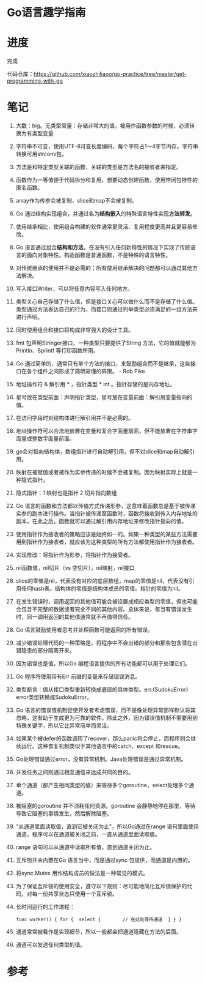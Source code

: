 # Go语言趣学指南

# 进度

完成



代码仓库：https://github.com/xiaozhiliaoo/go-practice/tree/master/get-programming-with-go

# 笔记

1. 大数：big。无类型常量：存储非常大的值，被用作函数参数的时候，必须转换为有类型变量

2. 字符串不可变，使用UTF-8可变长度编码，每个字符占1～4字节内存。字符串转换可用strconv包。

3. 方法是和特定类型关联的函数，关联的类型是方法名的接收者来指定。

4. 函数作为一等值便于代码拆分和复用，想要动态创建函数，使用带闭包特性的匿名函数。

5. array作为传参会被复制，slice和map不会被复制。

6. Go 通过结构实现组合，并通过名为**结构嵌入**的特殊语言特性实现**方法转发**。

7. 使用继承相比，使用组合构建的软件通常更灵活、复用程度更高并且更容易修改。

8. Go 语言通过组合**结构和方法**，在没有引入任何新特性的情况下实现了传统语言的面向对象特性。构造函数是普通函数，不是特殊的语言特性。

9. 对传统继承的使用并不是必需的；所有使用继承解决的问题都可以通过其他方法解决。

10. 写入接口Writer，可以将任意内容写入任何地方。

11. 类型关心自己存储了什么值，但是接口关心可以做什么而不是存储了什么值。类型通过方法表达自己的行为，而接口则通过列举类型必须满足的一组方法来进行声明。

12. 同时使用组合和接口将构成非常强大的设计工具。

13. fmt 包声明Stringer接口，一种类型只要提供了String 方法，它的值就能够为Println、Sprintf 等打印函数所用。

14. Go 通过简单的、通常只有单个方法的接口，来鼓励组合而不是继承，这些接口在各个组件之间形成了简明易懂的界限。 - Rob Pike

15. 地址操作符 & 解引用 * ，指针类型 * int 。指针存储的是内存地址。

16. 星号放在类型前面：声明指针类型，星号放在变量前面：解引用变量指向的值。

17. 在访问字段时对结构体进行解引用并不是必需的。

18. 地址操作符可以合法地放置在变量和复合字面量前面，但不能放置在字符串字面量或整数字面量前面。

19. go会对指向结构体，数组指针进行自动解引用，但不对slice和map自动解引用。

20. 映射在被赋值或者被作为实参传递的时候不会被复制。因为映射实际上就是一种隐式指针。

21. 隐式指针：1 映射也是指针 2 切片指向数组

22. Go 语言的函数和方法都以传值方式传递形参，这意味着函数总是基于被传递实参的副本进行操作。当指针被传递至函数时，函数将接收到传入内存地址的副本，在此之后，函数就可以通过解引用内存地址来修改指针指向的值。

23. 使用指针作为接收者的策略应该是始终如一的。如果一种类型的某些方法需要用到指针作为接收者，就应该为这种类型的所有方法都使用指针作为接收者。

24. 实现修改：将指针作为形参，将指针作为接受者。

25. nil函数值，nil切片（vs 空切片），nil映射，nil接口

26. slice的零值是nil，代表没有对应的底层数组，map的零值是nil，代表没有引用任何hash表。结构体的零值是结构体成员的零值。指针的零值为nil。

27. 在发生错误时，调用返回的其他值可能会被设置成相应类型的零值，但也可能会包含不完整的数据或者完全不同的其他内容。总体来说，每当有错误发生时，同一调用返回的其他值通常就不再值得信任。

28. Go 语言鼓励使用者思考并处理函数可能返回的所有错误。

29. 减少错误处理代码的一种策略是，将程序中不会出错的部分和那些包含潜在出错隐患的部分隔离开来。

30. 因为错误也是值，所以Go 编程语言提供的所有功能都可以用于处理它们。

31. Go 程序将使用带有Err 前缀的变量来存储错误消息。

32. 类型断言：值从接口类型重新转换成底层的具体类型。err.(SudokuError)  error类型转换成SudokuError。

33. Go 语言的错误值机制促使开发者考虑错误，而不是像处理异常那样默认将其忽略，这有助于生成更为可靠的软件。除此之外，因为错误值机制不需要用到特殊关键字，所以它比异常简单而灵活。

34. 如果某个被defer的函数调用了recover，那么panic将会停止，而程序则会继续运行。这种恢复机制类似于其他语言中的catch、except 和rescue。

35. Go处理错误通过error，没有异常机制。Java处理错误是通过异常机制。

36. 并发任务之间则通过相互通信来达成共同的目的。

37. 单个通道（都产生相同类型的值）来等待多个goroutine，select处理多个通道。

38. 被阻塞的goroutine 并不消耗任何资源。goroutine 会静静地停在那里，等待导致它阻塞的事情发生，然后解除阻塞。

39. “从通道里面读取值，直到它被关闭为止”，所以Go通过在range 语句里面使用通道，程序可以在通道被关闭之前，一直从通道里面读取值。

40. range 语句可以从通道中读取所有值，直到通道关闭为止。

41. 互斥锁并未内置在Go 语言当中，而是通过sync 包提供，而通道是内置的。

42. 将sync.Mutex 用作结构成员的做法是一种常见的模式。

43. 为了保证互斥锁的使用安全，遵守以下规则：尽可能地简化互斥锁保护的代码，对每一份共享状态只使用一个互斥锁。

44. 长时间运行的工作进程：

    `func worker() { for { 	select { 		// 在此处等待通道 	} } }`

    

45. 通道常常被看作是实现细节，所以一般都会把通道隐藏在方法的后面。

46. 通道可以发送任何类型的值。





# 参考
